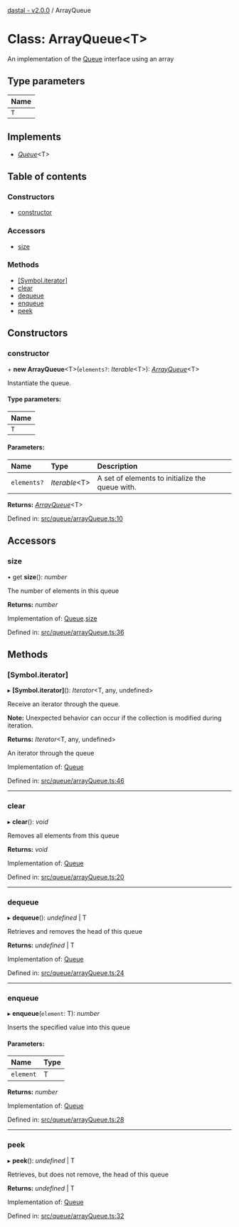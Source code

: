 [dastal - v2.0.0](../README.md) / ArrayQueue

# Class: ArrayQueue<T\>

An implementation of the [Queue](../interfaces/queue.md) interface using an array

## Type parameters

| Name |
| :------ |
| `T` |

## Implements

* [*Queue*](../interfaces/queue.md)<T\>

## Table of contents

### Constructors

- [constructor](arrayqueue.md#constructor)

### Accessors

- [size](arrayqueue.md#size)

### Methods

- [[Symbol.iterator]](arrayqueue.md#[symbol.iterator])
- [clear](arrayqueue.md#clear)
- [dequeue](arrayqueue.md#dequeue)
- [enqueue](arrayqueue.md#enqueue)
- [peek](arrayqueue.md#peek)

## Constructors

### constructor

\+ **new ArrayQueue**<T\>(`elements?`: *Iterable*<T\>): [*ArrayQueue*](arrayqueue.md)<T\>

Instantiate the queue.

#### Type parameters:

| Name |
| :------ |
| `T` |

#### Parameters:

| Name | Type | Description |
| :------ | :------ | :------ |
| `elements?` | *Iterable*<T\> | A set of elements to initialize the queue with. |

**Returns:** [*ArrayQueue*](arrayqueue.md)<T\>

Defined in: [src/queue/arrayQueue.ts:10](https://github.com/havelessbemore/dastal/blob/5cebce9/src/queue/arrayQueue.ts#L10)

## Accessors

### size

• get **size**(): *number*

The number of elements in this queue

**Returns:** *number*

Implementation of: [Queue](../interfaces/queue.md).[size](../interfaces/queue.md#size)

Defined in: [src/queue/arrayQueue.ts:36](https://github.com/havelessbemore/dastal/blob/5cebce9/src/queue/arrayQueue.ts#L36)

## Methods

### [Symbol.iterator]

▸ **[Symbol.iterator]**(): *Iterator*<T, any, undefined\>

Receive an iterator through the queue.

**Note:** Unexpected behavior can occur if the collection is modified during iteration.

**Returns:** *Iterator*<T, any, undefined\>

An iterator through the queue

Implementation of: [Queue](../interfaces/queue.md)

Defined in: [src/queue/arrayQueue.ts:46](https://github.com/havelessbemore/dastal/blob/5cebce9/src/queue/arrayQueue.ts#L46)

___

### clear

▸ **clear**(): *void*

Removes all elements from this queue

**Returns:** *void*

Implementation of: [Queue](../interfaces/queue.md)

Defined in: [src/queue/arrayQueue.ts:20](https://github.com/havelessbemore/dastal/blob/5cebce9/src/queue/arrayQueue.ts#L20)

___

### dequeue

▸ **dequeue**(): *undefined* \| T

Retrieves and removes the head of this queue

**Returns:** *undefined* \| T

Implementation of: [Queue](../interfaces/queue.md)

Defined in: [src/queue/arrayQueue.ts:24](https://github.com/havelessbemore/dastal/blob/5cebce9/src/queue/arrayQueue.ts#L24)

___

### enqueue

▸ **enqueue**(`element`: T): *number*

Inserts the specified value into this queue

#### Parameters:

| Name | Type |
| :------ | :------ |
| `element` | T |

**Returns:** *number*

Implementation of: [Queue](../interfaces/queue.md)

Defined in: [src/queue/arrayQueue.ts:28](https://github.com/havelessbemore/dastal/blob/5cebce9/src/queue/arrayQueue.ts#L28)

___

### peek

▸ **peek**(): *undefined* \| T

Retrieves, but does not remove, the head of this queue

**Returns:** *undefined* \| T

Implementation of: [Queue](../interfaces/queue.md)

Defined in: [src/queue/arrayQueue.ts:32](https://github.com/havelessbemore/dastal/blob/5cebce9/src/queue/arrayQueue.ts#L32)
